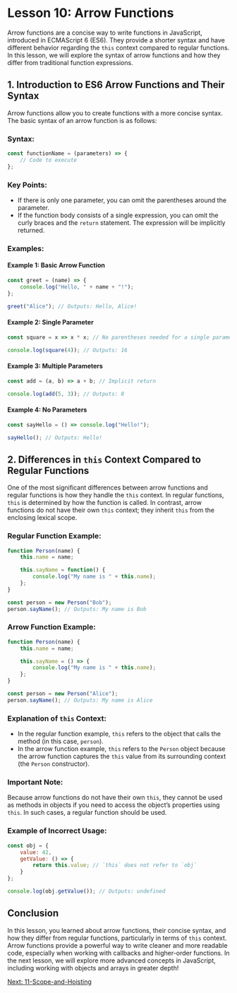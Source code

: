 # Lesson 10: Arrow Functions

Arrow functions are a concise way to write functions in JavaScript, introduced in ECMAScript 6 (ES6). They provide a shorter syntax and have different behavior regarding the `this` context compared to regular functions. In this lesson, we will explore the syntax of arrow functions and how they differ from traditional function expressions.

## 1. Introduction to ES6 Arrow Functions and Their Syntax

Arrow functions allow you to create functions with a more concise syntax. The basic syntax of an arrow function is as follows:

### Syntax:
```javascript
const functionName = (parameters) => {
    // Code to execute
};
```

### Key Points:
- If there is only one parameter, you can omit the parentheses around the parameter.
- If the function body consists of a single expression, you can omit the curly braces and the `return` statement. The expression will be implicitly returned.

### Examples:

#### Example 1: Basic Arrow Function
```javascript
const greet = (name) => {
    console.log("Hello, " + name + "!");
};

greet("Alice"); // Outputs: Hello, Alice!
```

#### Example 2: Single Parameter
```javascript
const square = x => x * x; // No parentheses needed for a single parameter

console.log(square(4)); // Outputs: 16
```

#### Example 3: Multiple Parameters
```javascript
const add = (a, b) => a + b; // Implicit return

console.log(add(5, 3)); // Outputs: 8
```

#### Example 4: No Parameters
```javascript
const sayHello = () => console.log("Hello!");

sayHello(); // Outputs: Hello!
```

## 2. Differences in `this` Context Compared to Regular Functions

One of the most significant differences between arrow functions and regular functions is how they handle the `this` context. In regular functions, `this` is determined by how the function is called. In contrast, arrow functions do not have their own `this` context; they inherit `this` from the enclosing lexical scope.

### Regular Function Example:
```javascript
function Person(name) {
    this.name = name;

    this.sayName = function() {
        console.log("My name is " + this.name);
    };
}

const person = new Person("Bob");
person.sayName(); // Outputs: My name is Bob
```

### Arrow Function Example:
```javascript
function Person(name) {
    this.name = name;

    this.sayName = () => {
        console.log("My name is " + this.name);
    };
}

const person = new Person("Alice");
person.sayName(); // Outputs: My name is Alice
```

### Explanation of `this` Context:
- In the regular function example, `this` refers to the object that calls the method (in this case, `person`).
- In the arrow function example, `this` refers to the `Person` object because the arrow function captures the `this` value from its surrounding context (the `Person` constructor).

### Important Note:
Because arrow functions do not have their own `this`, they cannot be used as methods in objects if you need to access the object’s properties using `this`. In such cases, a regular function should be used.

### Example of Incorrect Usage:
```javascript
const obj = {
    value: 42,
    getValue: () => {
        return this.value; // `this` does not refer to `obj`
    }
};

console.log(obj.getValue()); // Outputs: undefined
```

## Conclusion

In this lesson, you learned about arrow functions, their concise syntax, and how they differ from regular functions, particularly in terms of `this` context. Arrow functions provide a powerful way to write cleaner and more readable code, especially when working with callbacks and higher-order functions. In the next lesson, we will explore more advanced concepts in JavaScript, including working with objects and arrays in greater depth!

[Next: 11-Scope-and-Hoisting](./11-Scope-and-Hoisting.md)